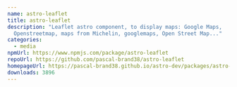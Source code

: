```yaml
---
name: astro-leaflet
title: astro-leaflet
description: "Leaflet astro component, to display maps: Google Maps,
  Openstreetmap, maps from Michelin, googlemaps, Open Street Map..."
categories:
  - media
npmUrl: https://www.npmjs.com/package/astro-leaflet
repoUrl: https://github.com/pascal-brand38/astro-leaflet
homepageUrl: https://pascal-brand38.github.io/astro-dev/packages/astro-leaflet/
downloads: 3896
---
```

